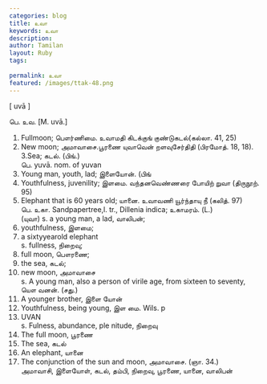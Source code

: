 ```yaml
---
categories: blog
title: உவா
keywords: உவா
description: 
author: Tamilan
layout: Ruby
tags: 
 
permalink: உவா
featured: /images/ttak-48.png
---
```

  
[ uvā ]  
  
பெ. உவ. [M. uvā.]  
1. Fullmoon; பௌர்ணிமை. உவாமதி கிடக்குங் குண்டுகடல்(கல்லா. 41, 25)  
2. New moon; அமாவாசை.பூரணை யுவாவென் றளவுசேர்திதி (பிரமோத். 18, 18). 3.Sea; கடல். (பிங்.)  
பெ. yuvā. nom. of yuvan  
1. Young man, youth, lad; இளையோன். (பிங்  
2. Youthfulness, juvenility; இளமை. வந்தனவெண்ணரை போயிற் றுவா (திருநூற். 95)  
3. Elephant that is 60 years old; யானை. உவாவணி யூர்ந்தாயு நீ (கலித். 97)  
பெ. உகா. Sandpapertree,l. tr., Dillenia indica; உகாமரம். (L.)  
(யுவா) s. a young man, a lad, வாலிபன்;  
2. youthfulness, இளமை;  
3. a sixtyyearold elephant  
s. fullness, நிறைவு;  
2. full moon, பௌரணை;  
3. the sea, கடல்;  
4. new moon, அமாவாசை  
s. A young man, also a person of virile age, from sixteen to seventy, யௌ வனன். (சது.)  
2. A younger brother, இளை யோன்  
3. Youthfulness, being young, இள மை. Wils. p  
687. UVAN  
s. Fulness, abundance, ple nitude, நிறைவு  
2. The full moon, பூரணை  
3. The sea, கடல்  
4. An elephant, யானை  
5. The conjunction of the sun and moon, அமாவாசை. (ஞா. 34.)  
அமாவாசி, இளையோள், கடல், தம்பி, நிறைவு, பூரணை, யானை, வாலிபன்